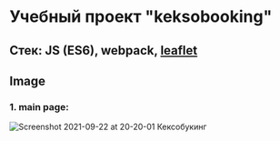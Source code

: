 # Учебный проект "keksobooking"

## Стек: JS (ES6), webpack, [leaflet](https://leafletjs.com/)
## Image
### 1. main page: 
![Screenshot 2021-09-22 at 20-20-01 Кексобукинг](https://user-images.githubusercontent.com/56030631/134393217-97c3f34b-43ce-410c-8055-f35c121d194c.png)

